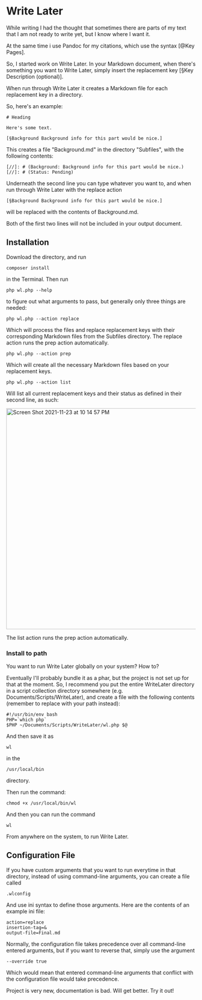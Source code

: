 # Write Later

While writing I had the thought that sometimes there are parts of my text that I am not ready to write yet, but I know where I want it.

At the same time i use Pandoc for my citations, which use the syntax [@Key Pages].

So, I started work on Write Later.
In your Markdown document, when there's something you want to Write Later, simply insert the replacement key [§Key Description (optional)].

When run through Write Later it creates a Markdown file for each replacement key in a directory.

So, here's an example:

```
# Heading

Here's some text.

[§Background Background info for this part would be nice.]

```

This creates a file "Background.md" in the directory "Subfiles", with the following contents:

```
[//]: # (Background: Background info for this part would be nice.)
[//]: # (Status: Pending)

```

Underneath the second line you can type whatever you want to, and when run through Write Later with the replace action 

```
[§Background Background info for this part would be nice.]
```

will be replaced with the contents of Background.md.

Both of the first two lines will not be included in your output document.

## Installation

Download the directory, and run
```
composer install
```
in the Terminal.
Then run
```
php wl.php --help
```
to figure out what arguments to pass, but generally only three things are needed:

```
php wl.php --action replace
```

Which will process the files and replace replacement keys with their corresponding Markdown files from the Subfiles directory.
The replace action runs the prep action automatically.


```
php wl.php --action prep
```

Which will create all the necessary Markdown files based on your replacement keys.

```
php wl.php --action list 
```

Will list all current replacement keys and their status as defined in their second line, as such:

<img width="588" alt="Screen Shot 2021-11-23 at 10 14 57 PM" src="https://user-images.githubusercontent.com/7118482/143184862-7e56fa80-aa39-4ce6-8975-8ea39296ca36.png">

The list action runs the prep action automatically.

### Install to path
You want to run Write Later globally on your system?
How to?

Eventually I'll probably bundle it as a phar, but the project is not set up for that at the moment.
So, I recommend you put the entire WriteLater directory in a script collection directory somewhere (e.g.
Documents/Scripts/WriteLater), and create a file with the following contents (remember to replace with your path instead):

```
#!/usr/bin/env bash
PHP=`which php`
$PHP ~/Documents/Scripts/WriteLater/wl.php $@
```

And then save it as 

```
wl
```

in the

```
/usr/local/bin
```

directory.

Then run the command:

```
chmod +x /usr/local/bin/wl
```

And then you can run the command

```
wl
```

From anywhere on the system, to run Write Later.

## Configuration File
If you have custom arguments that you want to run everytime in that directory, instead of using command-line arguments, you can create a file called

```
.wlconfig
```

And use ini syntax to define those arguments.
Here are the contents of an example ini file:

```
action=replace
insertion-tag=&
output-file=Final.md
```

Normally, the configuration file takes precedence over all command-line entered arguments, but if you want to reverse that, simply use the argument

```
--override true
```

Which would mean that entered command-line arguments that conflict with the configuration file would take precedence.

Project is very new, documentation is bad.
Will get better.
Try it out!
